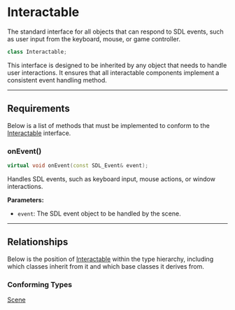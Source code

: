 # Interactable

The standard interface for all objects that can 
respond to SDL events, such as user input from the keyboard, 
mouse, or game controller.

```c++
class Interactable;
```

This interface is designed to be inherited by any object 
that needs to handle user interactions. It ensures that 
all interactable components implement a consistent event 
handling method.

---

## Requirements
Below is a list of methods that must be implemented to
conform to the [Interactable](Interactable.md) interface.

### onEvent()

```c++
virtual void onEvent(const SDL_Event& event);
```

Handles SDL events, such as keyboard input, mouse actions, or window interactions.

**Parameters:**
- `event`: The SDL event object to be handled by the scene.

---

## Relationships
Below is the position of [Interactable](Interactable.md)
within the type hierarchy, including which classes inherit
from it and which base classes it derives from.

### Conforming Types
[Scene](Scene.md)